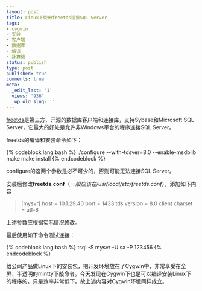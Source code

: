 ```yaml
---
layout: post
title: Linux下使用freetds连接SQL Server
tags:
- cygwin
- 安装
- 客户端
- 数据库
- 编译
- 計算機
status: publish
type: post
published: true
comments: true
meta:
  _edit_last: '1'
  views: '936'
  _wp_old_slug: ''
---
```

<a href="http://www.freetds.org">freetds</a>是第三方、开源的数据库客户端和连接库，支持Sybase和Microsoft SQL Server，它最大的好处是允许非Windows平台的程序连接SQL Server。

freetds的编译和安装命令如下：

{% codeblock lang:bash %}
./configure --with-tdsver=8.0 --enable-msdblib
make
make install
{% endcodeblock %}

configure的这两个参数是必不可少的，否则可能无法连接SQL Server。

安装后修改<strong>freetds.conf</strong>（<em>一般应该在/usr/local/etc/freetds.conf</em>），添加如下内容：

<blockquote>
[mysvr]
        host = 10.1.29.40
        port = 1433
        tds version = 8.0
        client charset = utf-8
</blockquote>

上述参数应根据实际情况修改。

最后使用如下命令测试连接：

{% codeblock lang:bash %}
tsql -S mysvr -U sa -P 123456
{% endcodeblock %}

给公司产品做Linux下的安装包，把开发环境放在了Cygwin中，非常享受在全屏、半透明的mintty下敲命令。今天发现在Cygwin下也是可以编译安装Linux下的程序的，只是效率非常低下。故上述内容对Cygwin环境同样成立。
